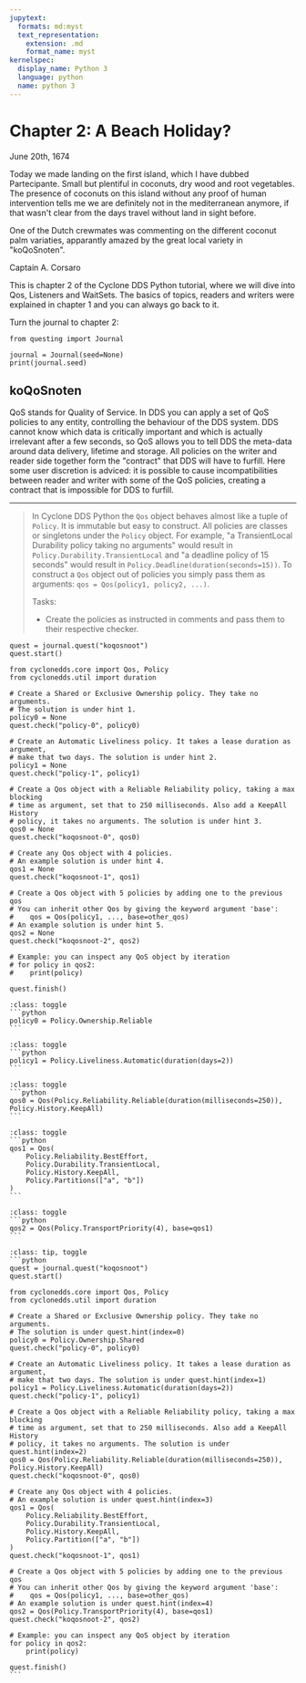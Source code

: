 ```yaml
---
jupytext:
  formats: md:myst
  text_representation:
    extension: .md
    format_name: myst
kernelspec:
  display_name: Python 3
  language: python
  name: python 3
---
```


# Chapter 2: A Beach Holiday?

<div class="journal">
    <div class="date">June 20th, 1674</div>
    <p>Today we made landing on the first island, which I have dubbed Partecipante. Small but plentiful in coconuts, dry wood and root vegetables. The presence of coconuts on this island without any proof of human intervention tells me we are definitely not in the mediterranean anymore, if that wasn't clear from the days travel without land in sight before.</p>
    <p>One of the Dutch crewmates was commenting on the different coconut palm variaties, apparantly amazed by the great local variety in "koQoSnoten".</p>
    <div class="signature">Captain A. Corsaro</div>
</div>

This is chapter 2 of the Cyclone DDS Python tutorial, where we will dive into Qos, Listeners and WaitSets. The basics of topics, readers and writers were explained in chapter 1 and you can always go back to it.

Turn the journal to chapter 2:

```{code-cell} python
from questing import Journal

journal = Journal(seed=None)
print(journal.seed)
```

## koQoSnoten

QoS stands for Quality of Service. In DDS you can apply a set of QoS policies to any entity, controlling the behaviour of the DDS system. DDS cannot know which data is critically important and which is actually irrelevant after a few seconds, so QoS allows you to tell DDS the meta-data around data delivery, lifetime and storage. All policies on the writer and reader side together form the "contract" that DDS will have to furfill. Here some user discretion is adviced: it is possible to cause incompatibilities between reader and writer with some of the QoS policies, creating a contract that is impossible for DDS to furfill.

<hr>

> In Cyclone DDS Python the `Qos` object behaves almost like a tuple of `Policy`.
> It is immutable but easy to construct. All policies are classes or singletons under the `Policy` object.
> For example, "a TransientLocal Durability policy taking no arguments" would result in `Policy.Durability.TransientLocal` and
> "a deadline policy of 15 seconds" would result in `Policy.Deadline(duration(seconds=15))`. To construct a `Qos` object
> out of policies you simply pass them as arguments: `qos = Qos(policy1, policy2, ...)`.
>
> Tasks:
>  * Create the policies as instructed in comments and pass them to their respective checker.

```{code-cell} python
quest = journal.quest("koqosnoot")
quest.start()

from cyclonedds.core import Qos, Policy
from cyclonedds.util import duration

# Create a Shared or Exclusive Ownership policy. They take no arguments.
# The solution is under hint 1.
policy0 = None
quest.check("policy-0", policy0)

# Create an Automatic Liveliness policy. It takes a lease duration as argument,
# make that two days. The solution is under hint 2.
policy1 = None
quest.check("policy-1", policy1)

# Create a Qos object with a Reliable Reliability policy, taking a max blocking
# time as argument, set that to 250 milliseconds. Also add a KeepAll History
# policy, it takes no arguments. The solution is under hint 3.
qos0 = None
quest.check("koqosnoot-0", qos0)

# Create any Qos object with 4 policies.
# An example solution is under hint 4.
qos1 = None
quest.check("koqosnoot-1", qos1)

# Create a Qos object with 5 policies by adding one to the previous qos
# You can inherit other Qos by giving the keyword argument 'base':
#    qos = Qos(policy1, ..., base=other_qos)
# An example solution is under hint 5.
qos2 = None
quest.check("koqosnoot-2", qos2)

# Example: you can inspect any QoS object by iteration
# for policy in qos2:
#    print(policy)

quest.finish()
```


````{admonition} Click to show hint 1.
:class: toggle
```python
policy0 = Policy.Ownership.Reliable
```
````

````{admonition} Click to show hint 2.
:class: toggle
```python
policy1 = Policy.Liveliness.Automatic(duration(days=2))
```
````

````{admonition} Click to show hint 3.
:class: toggle
```python
qos0 = Qos(Policy.Reliability.Reliable(duration(milliseconds=250)), Policy.History.KeepAll)
```
````

````{admonition} Click to show hint 4.
:class: toggle
```python
qos1 = Qos(
    Policy.Reliability.BestEffort,
    Policy.Durability.TransientLocal,
    Policy.History.KeepAll,
    Policy.Partitions(["a", "b"])
)
```
````

````{admonition} Click to show hint 5.
:class: toggle
```python
qos2 = Qos(Policy.TransportPriority(4), base=qos1)
```
````

````{admonition} Click to show the solution.
:class: tip, toggle
```python
quest = journal.quest("koqosnoot")
quest.start()

from cyclonedds.core import Qos, Policy
from cyclonedds.util import duration

# Create a Shared or Exclusive Ownership policy. They take no arguments.
# The solution is under quest.hint(index=0)
policy0 = Policy.Ownership.Shared
quest.check("policy-0", policy0)

# Create an Automatic Liveliness policy. It takes a lease duration as argument,
# make that two days. The solution is under quest.hint(index=1)
policy1 = Policy.Liveliness.Automatic(duration(days=2))
quest.check("policy-1", policy1)

# Create a Qos object with a Reliable Reliability policy, taking a max blocking
# time as argument, set that to 250 milliseconds. Also add a KeepAll History
# policy, it takes no arguments. The solution is under quest.hint(index=2)
qos0 = Qos(Policy.Reliability.Reliable(duration(milliseconds=250)), Policy.History.KeepAll)
quest.check("koqosnoot-0", qos0)

# Create any Qos object with 4 policies.
# An example solution is under quest.hint(index=3)
qos1 = Qos(
    Policy.Reliability.BestEffort,
    Policy.Durability.TransientLocal,
    Policy.History.KeepAll,
    Policy.Partition(["a", "b"])
)
quest.check("koqosnoot-1", qos1)

# Create a Qos object with 5 policies by adding one to the previous qos
# You can inherit other Qos by giving the keyword argument 'base':
#    qos = Qos(policy1, ..., base=other_qos)
# An example solution is under quest.hint(index=4)
qos2 = Qos(Policy.TransportPriority(4), base=qos1)
quest.check("koqosnoot-2", qos2)

# Example: you can inspect any QoS object by iteration
for policy in qos2:
    print(policy)

quest.finish()
```
````
